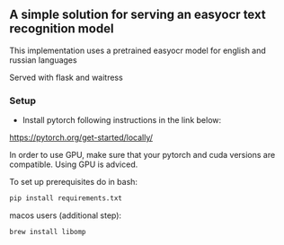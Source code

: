 ## A simple solution for serving an easyocr text recognition model

This implementation uses a pretrained easyocr model for english and russian languages

Served with flask and waitress

### Setup

 - Install pytorch following instructions in the link below:

https://pytorch.org/get-started/locally/

In order to use GPU, make sure that your pytorch and cuda versions are compatible.
Using GPU is adviced.

To set up prerequisites do in bash:
```bash
pip install requirements.txt
```
macos users (additional step):
```bash
brew install libomp
```
